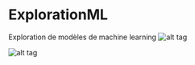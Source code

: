 # ExplorationML
Exploration de modèles de machine learning
![alt tag](https://user-images.githubusercontent.com/58629437/72156574-2cfc0600-33b6-11ea-8249-49e639ad4844.PNG)

![alt tag](https://user-images.githubusercontent.com/58629437/72157314-e9a29700-33b7-11ea-82f2-8e80c97028cb.PNG)

